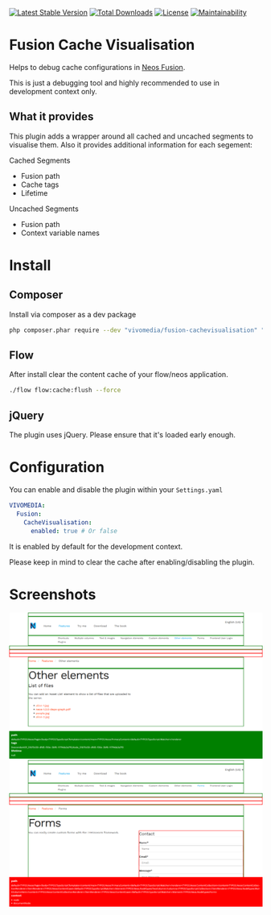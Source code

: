 [![Latest Stable Version](https://poser.pugx.org/vivomedia/fusion-cachevisualisation/v/stable)](https://packagist.org/packages/vivomedia/fusion-cachevisualisation)
[![Total Downloads](https://poser.pugx.org/vivomedia/fusion-cachevisualisation/downloads)](https://packagist.org/packages/vivomedia/fusion-cachevisualisation)
[![License](https://poser.pugx.org/vivomedia/fusion-cachevisualisation/license)](https://packagist.org/packages/vivomedia/fusion-cachevisualisation)
[![Maintainability](https://api.codeclimate.com/v1/badges/7cf5fd14d617b5e8b136/maintainability)](https://codeclimate.com/github/vivomedia-de/fusion-cachevisualisation/maintainability)

# Fusion Cache Visualisation
Helps to debug cache configurations in [Neos Fusion](https://github.com/neos/typoscript/).

This is just a debugging tool and highly recommended to use in development context only.

## What it provides
This plugin adds a wrapper around all cached and uncached segments to visualise them. Also it provides additional information for each segement:

Cached Segments
* Fusion path
* Cache tags
* Lifetime

Uncached Segments
* Fusion path
* Context variable names

# Install
## Composer
Install via composer as a dev package
```bash
php composer.phar require --dev "vivomedia/fusion-cachevisualisation" "^1.0"
```

## Flow
After install clear the content cache of your flow/neos application.
```bash
./flow flow:cache:flush --force
```

## jQuery
The plugin uses jQuery. Please ensure that it's loaded early enough.

# Configuration
You can enable and disable the plugin within your `Settings.yaml`

```yaml
VIVOMEDIA:
  Fusion:
    CacheVisualisation:
      enabled: true # Or false
```

It is enabled by default for the development context.

Please keep in mind to clear the cache after enabling/disabling the plugin.

# Screenshots
![Cached segment](/Docs/screenshot_cached.png?raw=true "Cached segment")
![Unached segment](/Docs/screenshot_uncached.png?raw=true "Uncached segment")
